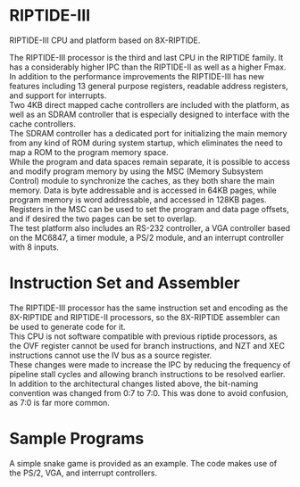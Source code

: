 # RIPTIDE-III
RIPTIDE-III CPU and platform based on 8X-RIPTIDE.  

The RIPTIDE-III processor is the third and last CPU in the RIPTIDE family. It has a considerably higher IPC than the RIPTIDE-II as well as a higher Fmax.  
In addition to the performance improvements the RIPTIDE-III has new features including 13 general purpose registers, readable address registers, and support for interrupts.  
Two 4KB direct mapped cache controllers are included with the platform, as well as an SDRAM controller that is especially designed to interface with the cache controllers.  
The SDRAM controller has a dedicated port for initializing the main memory from any kind of ROM during system startup, which eliminates the need to map a ROM to the program memory space.  
While the program and data spaces remain separate, it is possible to access and modify program memory by using the MSC (Memory Subsystem Control) module to synchronize the caches, as they both share the main memory. Data is byte addressable and is accessed in 64KB pages, while program memory is word addressable, and accessed in 128KB pages.  
Registers in the MSC can be used to set the program and data page offsets, and if desired the two pages can be set to overlap.  
The test platform also includes an RS-232 controller, a VGA controller based on the MC6847, a timer module, a PS/2 module, and an interrupt controller with 8 inputs.  

# Instruction Set and Assembler
The RIPTIDE-III processor has the same instruction set and encoding as the 8X-RIPTIDE and RIPTIDE-II processors, so the 8X-RIPTIDE assembler can be used to generate code for it.  
This CPU is not software compatible with previous riptide processors, as the OVF register cannot be used for branch instructions, and NZT and XEC instructions cannot use the IV bus as a source register.  
These changes were made to increase the IPC by reducing the frequency of pipeline stall cycles and allowing branch instructions to be resolved earlier.  
In addition to the architectural changes listed above, the bit-naming convention was changed from 0:7 to 7:0. This was done to avoid confusion, as 7:0 is far more common.  

# Sample Programs
A simple snake game is provided as an example. The code makes use of the PS/2, VGA, and interrupt controllers.  
